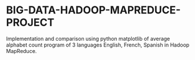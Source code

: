 # BIG-DATA-HADOOP-MAPREDUCE-PROJECT
Implementation and comparison using python matplotlib of average alphabet count program of 3 languages English, French, Spanish in Hadoop MapReduce.
